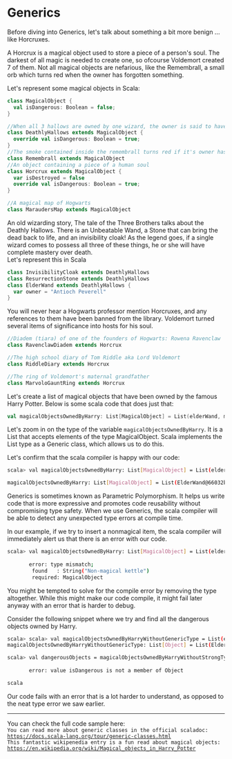 # Generics 

Before diving into Generics, let's talk about something a bit more benign ... like Horcruxes.

A Horcrux is a magical object used to store a piece of a person's soul.
The darkest of all magic is needed to create one, so ofcourse Voldemort created 7 of them. 
Not all magical objects are nefarious, like the Remembrall, a small orb which turns red when the owner has forgotten something. 

Let's represent some magical objects in Scala: 

```scala
class MagicalObject {
  val isDangerous: Boolean = false;
}

//When all 3 hallows are owned by one wizard, the owner is said to have mastery over death
class DeathlyHallows extends MagicalObject {
  override val isDangerous: Boolean = true;
}
//The smoke contained inside the remembrall turns red if it's owner has forgotten something
class Remembrall extends MagicalObject
//An object containing a piece of a human soul
class Horcrux extends MagicalObject {
  var isDestroyed = false
  override val isDangerous: Boolean = true;
}

//A magical map of Hogwarts
class MaraudersMap extends MagicalObject
```

An old wizarding story, The tale of the Three Brothers talks about the Deathly Hallows. There is an Unbeatable Wand, a Stone that can bring the dead back to life, and an invisibility cloak! As the legend goes, if a single wizard comes to possess all three of these things, he or she will have complete mastery over death.  
Let's represent this in Scala 


```scala 
class InvisibilityCloak extends DeathlyHallows
class ResurrectionStone extends DeathlyHallows
class ElderWand extends DeathlyHallows {
  var owner = "Antioch Peverell"
}
```

You will never hear a Hogwarts professor mention Horcruxes, and any references to them have been banned from the library. Voldemort turned several items of significance into hosts for his soul. 

```scala 
//Diadem (tiara) of one of the founders of Hogwarts: Rowena Ravenclaw
class RavenclawDiadem extends Horcrux

//The high school diary of Tom Riddle aka Lord Voldemort
class RiddleDiary extends Horcrux

//The ring of Voldemort's maternal grandfather
class MarvoloGauntRing extends Horcrux
```
Let's create a list of magical objects that have been owned by the famous Harry Potter. Below is some scala code that does just that:

```scala
val magicalObjectsOwnedByHarry: List[MagicalObject] = List(elderWand, maraudersMap, riddleDiary, invisibilityCloak)

```

Let's zoom in on the type of the variable `magicalObjectsOwnedByHarry`. It is a List that accepts elements of the type MagicalObject. Scala implements the List type as a Generic class, which allows us to do this. 

Let's confirm that the scala compiler is happy with our code: 

```sh 
scala> val magicalObjectsOwnedByHarry: List[MagicalObject] = List(elderWand, maraudersMap, riddleDiary, invisibilityCloak)

magicalObjectsOwnedByHarry: List[MagicalObject] = List(ElderWand@66032b8d, MaraudersMap@1fb66050, RiddleDiary@28068327, InvisibilityCloak@65c2610f)

```

Generics is sometimes known as Parametric Polymorphism. It helps us write code that is more expressive and promotes code reusability without compromising type safety.
When we use Generics, the scala compiler will be able to detect any unexpected type errors at compile time. 

In our example, if we try to insert a nonmagical item, the scala compiler will immediately alert us that there is an error with our code.

```sh 
scala> val magicalObjectsOwnedByHarry: List[MagicalObject] = List(elderWand, maraudersMap, riddleDiary, invisibilityCloak, "Non-magical kettle")
                                                                                                                           ^
       error: type mismatch;
        found   : String("Non-magical kettle")
        required: MagicalObject
```

You might be tempted to solve for the compile error by removing the type altogether. While this might make our code compile, it might fail later anyway with an error that is harder to debug. 

Consider the following snippet where we try and find all the dangerous objects owned by Harry. 

```sh 
scala> scala> val magicalObjectsOwnedByHarryWithoutGenericType = List(elderWand, maraudersMap, riddleDiary, invisibilityCloak, "Non-magical kettle")
magicalObjectsOwnedByHarryWithoutGenericType: List[Object] = List(ElderWand@772357e9, MaraudersMap@22ccd80f, RiddleDiary@45b7b254, InvisibilityCloak@3b47178c, Non-magical kettle)

scala> val dangerousObjects = magicalObjectsOwnedByHarryWithoutStrongTypes.filter(magicObject => magicObject.isDangerous)
                                                                                                             ^
       error: value isDangerous is not a member of Object

scala
```

Our code fails with an error that is a lot harder to understand, as opposed to the neat type error we saw earlier. 


---
You can check the full code sample here:  <CODE SAMPLE TO BE UPLOADED>
You can read more about generic classes in the official scaladoc: https://docs.scala-lang.org/tour/generic-classes.html
This fantastic wikipenedia entry is a fun read about magical objects: https://en.wikipedia.org/wiki/Magical_objects_in_Harry_Potter  
